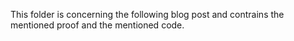 This folder is concerning the following blog post and contrains the mentioned proof and the mentioned code. 